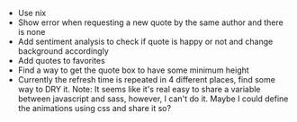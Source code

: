 * Use nix
* Show error when requesting a new quote by the same author and there is none
* Add sentiment analysis to check if quote is happy or not and change background accordingly
* Add quotes to favorites
* Find a way to get the quote box to have some minimum height
* Currently the refresh time is repeated in 4 different places, find some way to DRY it. Note: It seems like it's real easy to share a variable between javascript and sass, however, I can't do it. Maybe I could define the animations using css and share it so?
